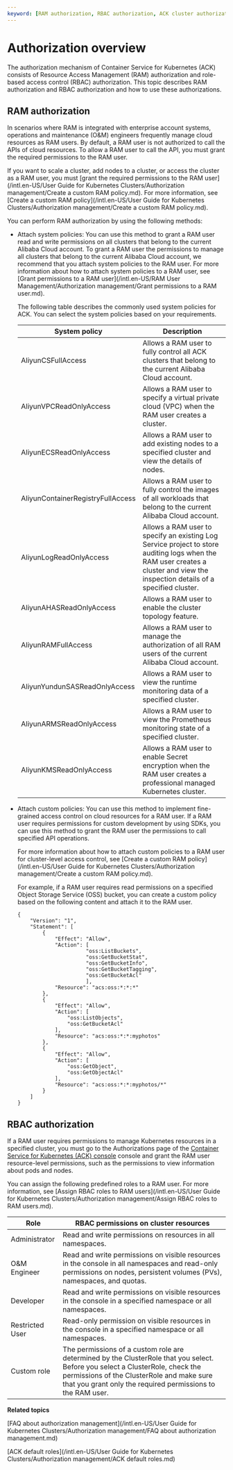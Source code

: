 ```yaml
---
keyword: [RAM authorization, RBAC authorization, ACK cluster authorization]
---
```


# Authorization overview

The authorization mechanism of Container Service for Kubernetes \(ACK\) consists of Resource Access Management \(RAM\) authorization and role-based access control \(RBAC\) authorization. This topic describes RAM authorization and RBAC authorization and how to use these authorizations.

## RAM authorization

In scenarios where RAM is integrated with enterprise account systems, operations and maintenance \(O&M\) engineers frequently manage cloud resources as RAM users. By default, a RAM user is not authorized to call the APIs of cloud resources. To allow a RAM user to call the API, you must grant the required permissions to the RAM user.

If you want to scale a cluster, add nodes to a cluster, or access the cluster as a RAM user, you must [grant the required permissions to the RAM user](/intl.en-US/User Guide for Kubernetes Clusters/Authorization management/Create a custom RAM policy.md). For more information, see [Create a custom RAM policy](/intl.en-US/User Guide for Kubernetes Clusters/Authorization management/Create a custom RAM policy.md).

You can perform RAM authorization by using the following methods:

-   Attach system policies: You can use this method to grant a RAM user read and write permissions on all clusters that belong to the current Alibaba Cloud account. To grant a RAM user the permissions to manage all clusters that belong to the current Alibaba Cloud account, we recommend that you attach system policies to the RAM user. For more information about how to attach system policies to a RAM user, see [Grant permissions to a RAM user](/intl.en-US/RAM User Management/Authorization management/Grant permissions to a RAM user.md).

    The following table describes the commonly used system policies for ACK. You can select the system policies based on your requirements.

    |System policy|Description|
    |-------------|-----------|
    |AliyunCSFullAccess|Allows a RAM user to fully control all ACK clusters that belong to the current Alibaba Cloud account.|
    |AliyunVPCReadOnlyAccess|Allows a RAM user to specify a virtual private cloud \(VPC\) when the RAM user creates a cluster.|
    |AliyunECSReadOnlyAccess|Allows a RAM user to add existing nodes to a specified cluster and view the details of nodes.|
    |AliyunContainerRegistryFullAccess|Allows a RAM user to fully control the images of all workloads that belong to the current Alibaba Cloud account.|
    |AliyunLogReadOnlyAccess|Allows a RAM user to specify an existing Log Service project to store auditing logs when the RAM user creates a cluster and view the inspection details of a specified cluster.|
    |AliyunAHASReadOnlyAccess|Allows a RAM user to enable the cluster topology feature.|
    |AliyunRAMFullAccess|Allows a RAM user to manage the authorization of all RAM users of the current Alibaba Cloud account.|
    |AliyunYundunSASReadOnlyAccess|Allows a RAM user to view the runtime monitoring data of a specified cluster.|
    |AliyunARMSReadOnlyAccess|Allows a RAM user to view the Prometheus monitoring state of a specified cluster.|
    |AliyunKMSReadOnlyAccess|Allows a RAM user to enable Secret encryption when the RAM user creates a professional managed Kubernetes cluster.|

-   Attach custom policies: You can use this method to implement fine-grained access control on cloud resources for a RAM user. If a RAM user requires permissions for custom development by using SDKs, you can use this method to grant the RAM user the permissions to call specified API operations.

    For more information about how to attach custom policies to a RAM user for cluster-level access control, see [Create a custom RAM policy](/intl.en-US/User Guide for Kubernetes Clusters/Authorization management/Create a custom RAM policy.md).

    For example, if a RAM user requires read permissions on a specified Object Storage Service \(OSS\) bucket, you can create a custom policy based on the following content and attach it to the RAM user.

    ```
    {
        "Version": "1",
        "Statement": [
            {
                "Effect": "Allow",
                "Action": [
                          "oss:ListBuckets",
                          "oss:GetBucketStat",
                          "oss:GetBucketInfo",
                          "oss:GetBucketTagging",
                          "oss:GetBucketAcl" 
                          ],    
                "Resource": "acs:oss:*:*:*"
            },
            {
                "Effect": "Allow",
                "Action": [
                    "oss:ListObjects",
                    "oss:GetBucketAcl"
                ],
                "Resource": "acs:oss:*:*:myphotos"
            },
            {
                "Effect": "Allow",
                "Action": [
                    "oss:GetObject",
                    "oss:GetObjectAcl"
                ],
                "Resource": "acs:oss:*:*:myphotos/*"
            }
        ]
    }
    ```


## RBAC authorization

If a RAM user requires permissions to manage Kubernetes resources in a specified cluster, you must go to the Authorizations page of the [Container Service for Kubernetes \(ACK\) console](https://cs.console.aliyun.com) console and grant the RAM user resource-level permissions, such as the permissions to view information about pods and nodes.

You can assign the following predefined roles to a RAM user. For more information, see [Assign RBAC roles to RAM users](/intl.en-US/User Guide for Kubernetes Clusters/Authorization management/Assign RBAC roles to RAM users.md).

|Role|RBAC permissions on cluster resources|
|----|-------------------------------------|
|Administrator|Read and write permissions on resources in all namespaces.|
|O&M Engineer|Read and write permissions on visible resources in the console in all namespaces and read-only permissions on nodes, persistent volumes \(PVs\), namespaces, and quotas.|
|Developer|Read and write permissions on visible resources in the console in a specified namespace or all namespaces.|
|Restricted User|Read-only permission on visible resources in the console in a specified namespace or all namespaces.|
|Custom role|The permissions of a custom role are determined by the ClusterRole that you select. Before you select a ClusterRole, check the permissions of the ClusterRole and make sure that you grant only the required permissions to the RAM user.|

**Related topics**  


[FAQ about authorization management](/intl.en-US/User Guide for Kubernetes Clusters/Authorization management/FAQ about authorization management.md)

[ACK default roles](/intl.en-US/User Guide for Kubernetes Clusters/Authorization management/ACK default roles.md)

